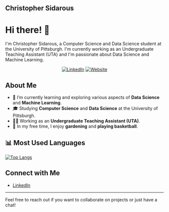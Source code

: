 ## Christopher Sidarous 

# Hi there! 👋

I'm Christopher Sidarous, a Computer Science and Data Science student at the University of Pittsburgh. I'm currently working as an Undergraduate Teaching Assistant (UTA) and I'm passionate about Data Science and Machine Learning.

<p align="center">
  <a href="https://www.linkedin.com/in/csidarous/"><img src="https://img.shields.io/badge/-LinkedIn-blue?style=flat-square&logo=Linkedin&logoColor=white" alt="LinkedIn"></a>
  <a href="https://chrstophersidarousportfolio.com"><img src="https://img.shields.io/badge/-My%20Website-black?style=flat-square&logo=About.me&logoColor=white" alt="Website"></a>
</p>

## About Me

- 🌱 I’m currently learning and exploring various aspects of **Data Science** and **Machine Learning**.
- 🎓 Studying **Computer Science** and **Data Science** at the University of Pittsburgh.
- 🧑‍🏫 Working as an **Undergraduate Teaching Assistant (UTA)**.
- 🌿 In my free time, I enjoy **gardening** and **playing basketball**.

## 📊 Most Used Languages
[![Top Langs](https://github-readme-stats.vercel.app/api/top-langs/?username=csidarous&layout=compact&theme=tokyonight)](https://github.com/csidarous/github-readme-stats)

## Connect with Me

- [LinkedIn](https://www.linkedin.com/in/csidarous/)

---

Feel free to reach out if you want to collaborate on projects or just have a chat!

